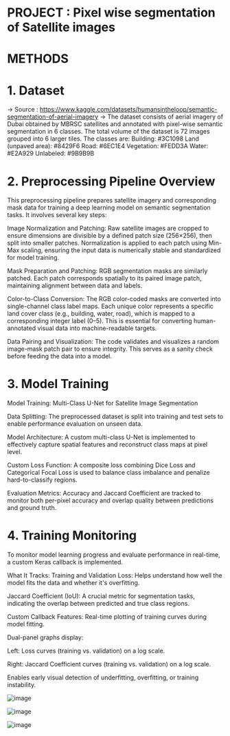 # PROJECT : Pixel wise segmentation of Satellite images
# METHODS

# 1. Dataset
-> Source : https://www.kaggle.com/datasets/humansintheloop/semantic-segmentation-of-aerial-imagery
-> The dataset consists of aerial imagery of Dubai obtained by MBRSC satellites and annotated with pixel-wise semantic segmentation in 6 classes. The total volume of the dataset is 72 images grouped into 6 larger tiles. The classes are:
Building: #3C1098
Land (unpaved area): #8429F6
Road: #6EC1E4
Vegetation: #FEDD3A
Water: #E2A929
Unlabeled: #9B9B9B

# 2. Preprocessing Pipeline Overview
This preprocessing pipeline prepares satellite imagery and corresponding mask data for training a deep learning model on semantic segmentation tasks. It involves several key steps:

Image Normalization and Patching:
Raw satellite images are cropped to ensure dimensions are divisible by a defined patch size (256×256), then split into smaller patches. Normalization is applied to each patch using Min-Max scaling, ensuring the input data is numerically stable and standardized for model training.

Mask Preparation and Patching:
RGB segmentation masks are similarly patched. Each patch corresponds spatially to its paired image patch, maintaining alignment between data and labels.

Color-to-Class Conversion:
The RGB color-coded masks are converted into single-channel class label maps. Each unique color represents a specific land cover class (e.g., building, water, road), which is mapped to a corresponding integer label (0–5). This is essential for converting human-annotated visual data into machine-readable targets.

Data Pairing and Visualization:
The code validates and visualizes a random image-mask patch pair to ensure integrity. This serves as a sanity check before feeding the data into a model.

# 3. Model Training
Model Training: Multi-Class U-Net for Satellite Image Segmentation

Data Splitting: The preprocessed dataset is split into training and test sets to enable performance evaluation on unseen data.

Model Architecture: A custom multi-class U-Net is implemented to effectively capture spatial features and reconstruct class maps at pixel level.

Custom Loss Function: A composite loss combining Dice Loss and Categorical Focal Loss is used to balance class imbalance and penalize hard-to-classify regions.

Evaluation Metrics: Accuracy and Jaccard Coefficient are tracked to monitor both per-pixel accuracy and overlap quality between predictions and ground truth.

# 4. Training Monitoring
To monitor model learning progress and evaluate performance in real-time, a custom Keras callback is implemented. 

What It Tracks:
Training and Validation Loss: Helps understand how well the model fits the data and whether it's overfitting.

Jaccard Coefficient (IoU): A crucial metric for segmentation tasks, indicating the overlap between predicted and true class regions.

Custom Callback Features:
Real-time plotting of training curves during model fitting.

Dual-panel graphs display:

Left: Loss curves (training vs. validation) on a log scale.

Right: Jaccard Coefficient curves (training vs. validation) on a log scale.

Enables early visual detection of underfitting, overfitting, or training instability.

![image](https://github.com/user-attachments/assets/1160fd48-0c58-466c-b20c-fdf9b952b3bd)

![image](https://github.com/user-attachments/assets/95432f3f-5b81-4076-8711-3a262eac71b4)

![image](https://github.com/user-attachments/assets/e89bffaf-d6c6-4733-aaf7-a14d8b461cd9)
